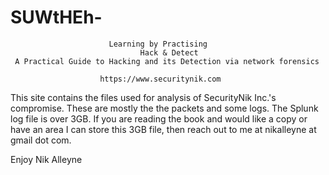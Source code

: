 # SUWtHEh-
                          Learning by Practising 
                                 Hack & Detect 
     A Practical Guide to Hacking and its Detection via network forensics
        
                        https://www.securitynik.com
                        
                   
This site contains the files used for analysis of SecurityNik Inc.'s compromise. These are mostly the the packets and some logs. The Splunk log file is over 3GB. If you are reading the book and would like a copy or have an area I can store this 3GB file, then reach out to me at nikalleyne at gmail dot com.

Enjoy
Nik Alleyne


